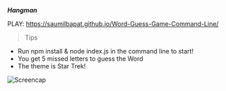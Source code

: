 ***Hangman***

PLAY: https://saumilbapat.github.io/Word-Guess-Game-Command-Line/

> Tips

- Run npm install & node index.js in the command line to start!
- You get 5 missed letters to guess the Word
- The theme is Star Trek!

![Screencap](https://github.com/saumilbapat/Word-Guess-Game-Command-Line/assets/images/WordGuess.png)
